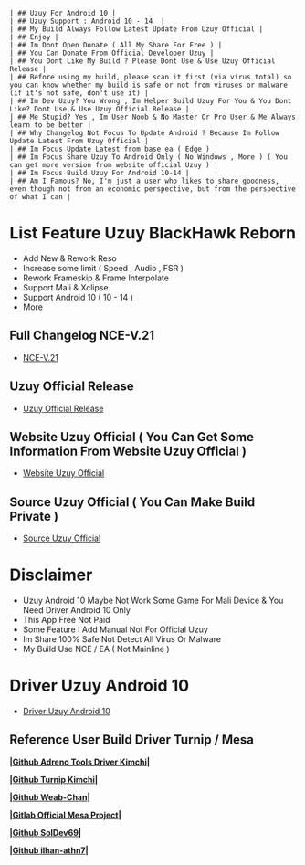 ~~~
| ## Uzuy For Android 10 |
| ## Uzuy Support : Android 10 - 14  |
| ## My Build Always Follow Latest Update From Uzuy Official |
| ## Enjoy |
| ## Im Dont Open Donate ( All My Share For Free ) |
| ## You Can Donate From Official Developer Uzuy |
| ## You Dont Like My Build ? Please Dont Use & Use Uzuy Official Release |
| ## Before using my build, please scan it first (via virus total) so you can know whether my build is safe or not from viruses or malware (if it's not safe, don't use it) |
| ## Im Dev Uzuy? You Wrong , Im Helper Build Uzuy For You & You Dont Like? Dont Use & Use Uzuy Official Release |
| ## Me Stupid? Yes , Im User Noob & No Master Or Pro User & Me Always learn to be better |
| ## Why Changelog Not Focus To Update Android ? Because Im Follow Update Latest From Uzuy Official |
| ## Im Focus Update Latest from base ea ( Edge ) |
| ## Im Focus Share Uzuy To Android Only ( No Windows , More ) ( You can get more version from website official Uzuy ) |
| ## Im Focus Build Uzuy For Android 10-14 |
| ## Am I Famous? No, I'm just a user who likes to share goodness, even though not from an economic perspective, but from the perspective of what I can |
~~~

# List Feature Uzuy BlackHawk Reborn
* Add New & Rework Reso
* Increase some limit ( Speed , Audio , FSR )
* Rework Frameskip & Frame Interpolate
* Support Mali & Xclipse
* Support Android 10 ( 10 - 14 )
* More

## Full Changelog NCE-V.21 ##
* [NCE-V.21](https://github.com/XForYouX/Uzuy-Android-10/releases/tag/NCE-V.21)

## Uzuy Official Release 
* [Uzuy Official Release ](https://uzuy-edge.org/download-page)

## Website Uzuy Official ( You Can Get Some Information From Website Uzuy Official )
* [Website Uzuy Official](https://uzuy-edge.org/)

## Source Uzuy Official ( You Can Make Build Private )
* [Source Uzuy Official](https://git.uzuy-edge.org/explore/repos)

# Disclaimer
* Uzuy Android 10 Maybe Not Work Some Game For Mali Device & You Need Driver Android 10 Only
* This App Free Not Paid
* Some Feature I Add Manual Not For Official Uzuy
* Im Share 100% Safe Not Detect All Virus Or Malware
* My Build Use NCE / EA ( Not Mainline )

# Driver Uzuy Android 10
* [Driver Uzuy Android 10](https://github.com/XHYN-PH/switch-android10-guide)

## Reference User Build Driver Turnip / Mesa
**|[Github Adreno Tools Driver Kimchi](https://github.com/K11MCH1/AdrenoToolsDrivers)|</p>**
**|[Github Turnip Kimchi](https://github.com/K11MCH1/freedreno_turnip-CI)|</p>**
**|[Github Weab-Chan](https://github.com/Weab-chan/freedreno_turnip-CI)|</p>**
**|[Gitlab Official Mesa Project](https://gitlab.freedesktop.org/mesa/mesa)|</p>**
**|[Github SolDev69](https://github.com/SolDev69/unified-mesa-project)|</p>**
**|[Github ilhan-athn7](https://github.com/ilhan-athn7/freedreno_turnip-CI)|</p>**

